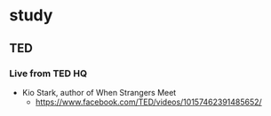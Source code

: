 # study

## TED
### Live from TED HQ
* Kio Stark, author of When Strangers Meet
  * https://www.facebook.com/TED/videos/10157462391485652/
